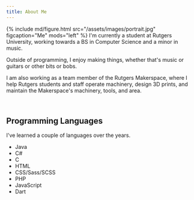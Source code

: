 ```yaml
---
title: About Me
---
```

{% include md/figure.html src="/assets/images/portrait.jpg" figcaption="Me" mods="left" %}
I'm currently a student at Rutgers University, working towards a BS in Computer Science and a minor in music.

Outside of programming, I enjoy making things, whether that's music or guitars or other bits or bobs.

I am also working as a team member of the Rutgers Makerspace, where I help Rutgers students and staff operate machinery, design
3D prints, and maintain the Makerspace's machinery, tools, and area.

<br>

## Programming Languages
I've learned a couple of languages over the years.
- Java
- C#
- C
- HTML
- CSS/Sass/SCSS
- PHP
- JavaScript
- Dart
